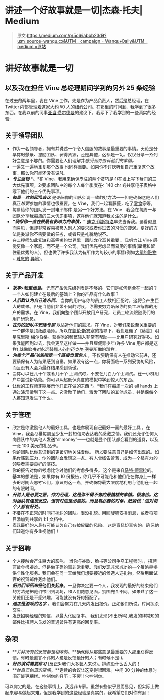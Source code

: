 # 讲述一个好故事就是一切|杰森·托夫| Medium

> 原文:[https://medium.com/p/5c66abbb23d9?utm_source=wanqu.co&UTM _ campaign = Wanqu+Daily&UTM _ medium =网站](https://medium.com/p/5c66abbb23d9?utm_source=wanqu.co&utm_campaign=Wanqu+Daily&utm_medium=website)



# 讲好故事就是一切

## 以及我在担任 Vine 总经理期间学到的另外 25 条经验

在过去的两年里，我在 Vine 工作，先是作为产品负责人，然后是总经理，在 Twitter 内部管理着这家大约 50 人的纽约公司。在那里的时间里，我学到了很多东西。在我以前的同事[亚当·费尔德曼](https://medium.com/u/40d03b419c83?source=post_page-----5c66abbb23d9--------------------------------)的建议下，我写下了我学到的一些真实的经验:

## **关于领导团队**

*   作为一名领导者，拥有并讲述一个令人信服的故事是最重要的事情。无论是分享你的愿景、激励团队、获得资源，还是其他，这都是一切。仅仅分享一系列好主意是不够的。你需要让人们理解并*感受到你告诉他们的事情。*
*   一遍又一遍地重复那个故事 也同样重要。如果你不讨厌听到自己重复这个故事，那么你可能还没有说够。
*   ***专注坚韧*** *。*在 Vine，我用来确保专注的两个技巧是:1)在墙上写下我们的三大优先事项，2)要求团队中的每个人每个季度在< 140 chr 的共享电子表格中写下他们的三个优先事项。
*   ***每周一次的团队会议*** 是确保你的团队步调一致的好方法——但是确保这是人们真正*想要*参加的事情也很重要。在 Vine，我们一起看藤蔓，吃了[零食](https://twitter.com/jasontoff/status/690251624145616896)等等。
*   每周给你的团队发一封电子邮件 是另一个好方法。在 Vine，我会在每周一与团队分享我每周的三大优先事项，这样他们就知道我关注的是什么。
*   ***“确保你一直在做最有影响力的事情，”*** [迪克·科斯特洛](https://medium.com/u/fd4ea9319cc6?source=post_page-----5c66abbb23d9--------------------------------)早先告诉我。这看似显而易见，但却非常容易被卷入别人的要求或者你过去的习惯的漩涡。更好的方法是委派你不需要做的任务，或者只是礼貌地说不。
*   在工程师如此紧缺和高需求的世界里，团队文化至关重要 。我努力让 Vine 感觉更像一个家庭，而不是一个公司。我们优先考虑显而易见的事情(雇佣和留住最优秀的人)，但也做了许多我认为有所作为的较小的事情(例如[大量的赃物](https://twitter.com/karyninny/status/636127841923526656) + [难忘的](https://vine.co/tags/VineGoesToAC) [异地](https://vine.co/tags/VineGoesCamping))。

## **关于产品开发**

*   ***故事>轻重缓急。*** 光有产品优先级列表是不够的。它们是如何组合在一起的？一个人如何建立在最后的基础上？你的产品有什么故事？
*   ***人们默认为自己造东西。*** 当你的用户与你的员工人数相匹配时，这将会产生巨大的效果。但是当他们非常不同的时候，你需要努力确保你的员工理解你的用户的需求。在 Vine，我们向整个团队开放用户研究，让员工轮流跟随我们的用户研究员。
*   ***在你的团队中安插专家*** 以贴近他们的需求。在 Vine，对我们来说至关重要的一个群体是顶级酿酒师。所以在[凯伦·斯宾塞](https://medium.com/u/e42beaba7a8a?source=post_page-----5c66abbb23d9--------------------------------)的指导下，我们雇佣了《藤蔓》明星[克里斯·梅尔伯格](https://twitter.com/chrismelberger)。获得他的频繁输入非常有帮助——比用户研究好得多。如果我能回到过去，我会更早这样做——并且雇佣青少年(许多 Vine 用户都是这样),就像[脸书对永远鼓舞人心的](http://www.adweek.com/socialtimes/michael-sayman/437480)[迈克尔·塞曼](https://medium.com/u/5c6679791a52?source=post_page-----5c66abbb23d9--------------------------------)所做的那样。
*   ***为每个产品/功能指定一个直接负责的人*** ，不仅要确保有人在推动它前进，还要确保有人为结果感到自豪。如果没有这一点，你将面临一系列妥协的风险，而且没有人会为最终结果感到骄傲。
*   当你可以在几千个或者几十个 上测试时，不要在几百万个上测试。在一小群用户中尝试新功能。你可以从超低保真度的模拟中学到惊人的东西。
*   让你的工程师定期展示他们正在做的东西 *。*我们在每周一次的 all hands 上通过演示做到了这一点。这激励了他们，激发了团队的其他成员，并确保每个人都知道发生了什么。

## **关于管理**

*   欣赏是你激励他人的最好工具，也是你展现自己最好一面的最好工具 。在 Vine，我会尽量每周至少发一封短信来表达我的感激之情。我们还允许任何人向团队中的其他人发送“shmoney”——也就是整个团队都会看到的道具，以及一张 100 美元的礼品卡。
*   你的团队比你意识到的更密切地关注着你。 所以要注意自己是如何出现的。如果你感到压力，你的团队会发现这一点。有人曾经告诉我，成为一个强有力的领导者需要良好的演技。
*   你的报告对你的考虑比你对他们的考虑多得多。 这个是来自[马特·德雷拉](https://medium.com/u/264a550cf8f4?source=post_page-----5c66abbb23d9--------------------------------)的。基本的想法是，如果你有 10 份报告，你几乎不可能花和他们花在你身上一样多的时间去思考它们。意识到这一点，并确保你最大限度地利用与他们在一起的有限时间。
*   ***开除人是必要之恶。作为经理，这是你不得不做的最糟糕的事情。很痛苦。这对团队有连锁反应。但有时这是必要的。而且有必要的时候，赶紧做！这对每个人都有好处。***
*   不要在不正常的时间打扰你的团队。很没礼貌。用[回旋镖](http://www.boomeranggmail.com/)安排消息，或者将项目添加到共享的 1:1 文档中。
*   表现最好的人最有可能认为自己有被解雇的风险。 这是奇怪却真实的。确保他们知道你有多重视他们！

## **关于招聘**

*   个人接触会产生巨大的影响。 当你与谷歌、脸书等公司争夺工程师时。，招聘可能会很艰难。但是做正确的事非常重要。我们发现非常成功的一个策略是提供个性化服务。我们会在同一天给我们想要接近的候选人送礼物，然后用面试官的祝贺邮件轰炸他们。
*   ***把他们带回来*把他们关起来**。一旦你决定要一个人，我发现的最好的结束他们的方法是把他们带回到现场，和人们随意见面。氛围完全不同。如果过了这一关他们还是不感兴趣，可能就没有好的搭配了。
*   ***速度是游戏的名字*** 。我们会努力在几天内发出报价。正如他们所说，时间扼杀交易。
*   发送招聘经理的短信，以最大化回复率。 我们发现(不出所料),我发的非常短的邮件比招聘人员发的普通邮件有更高的回复率。

## 杂项

*   ***并非所有的反馈都是相等的*。**确保你从那些意见最重要的人那里获得反馈。有时最直言不讳的人也是反馈最好的人；有时候不是:)。
*   ***好的演讲需要练习*** (反正对我们大多数人来说)。排练没什么丢人的！
*   ***给自己创造的空间*。**连续的会议让这变得很困难。中间 30 分钟的休息时间可能更糟糕。控制您的日历；不要让它控制你。

可以肯定的是，在这些事情上，我远非专家。虽然有些似乎显而易见，但实际上做起来容易做起来难。但是我学到的这些经验是真实的，我希望它们对你有用！

